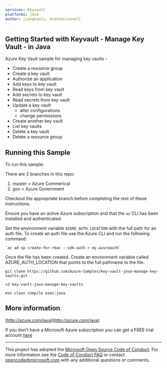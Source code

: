 ```yaml
---
services: Keyvault
platforms: java
author: jianghaolu, brentmcconnell
---
```


## Getting Started with Keyvault - Manage Key Vault - in Java ##


  Azure Key Vault sample for managing key vaults -
   - Create a resource group
   - Create a key vault
   - Authorize an application
   - Add keys to key vault
   - Read keys from key vault
   - Add secrets to key vault
   - Read secrets from key vault
   - Update a key vault
     - alter configurations
     - change permissions
   - Create another key vault
   - List key vaults
   - Delete a key vault
   - Delete a resource group
 

## Running this Sample ##

To run this sample:

There are 2 branches in this repo:
1.  master = Azure Commerical
2.  gov = Azure Government

Checkout the appropriate branch before completing the rest of these instructions.

Ensure you have an active Azure subscription and that the `az` CLI has been installed
and authenticated.

Set the environment variable `AZURE_AUTH_LOCATION` with the full path for an auth file.
To create an auth file use the Azure CLI and run the following command:

    `az ad sp create-for-rbac --sdk-auth > my.azureauth`

Once the file has been created.  Create an environment variable called AZURE_AUTH_LOCATION
that points to the full pathname to the file.

    git clone https://github.com/Azure-Samples/key-vault-java-manage-key-vaults.git

    cd key-vault-java-manage-key-vaults

    mvn clean compile exec:java

## More information ##

[http://azure.com/java](http://azure.com/java)

If you don't have a Microsoft Azure subscription you can get a FREE trial account [here](http://go.microsoft.com/fwlink/?LinkId=330212)

---

This project has adopted the [Microsoft Open Source Code of Conduct](https://opensource.microsoft.com/codeofconduct/). For more information see the [Code of Conduct FAQ](https://opensource.microsoft.com/codeofconduct/faq/) or contact [opencode@microsoft.com](mailto:opencode@microsoft.com) with any additional questions or comments.